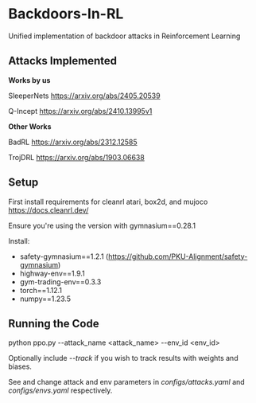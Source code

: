 # Backdoors-In-RL
Unified implementation of backdoor attacks in Reinforcement Learning

## Attacks Implemented

**Works by us**

SleeperNets https://arxiv.org/abs/2405.20539

Q-Incept https://arxiv.org/abs/2410.13995v1

**Other Works**

BadRL https://arxiv.org/abs/2312.12585

TrojDRL https://arxiv.org/abs/1903.06638

## Setup

First install requirements for cleanrl atari, box2d, and mujoco https://docs.cleanrl.dev/

Ensure you're using the version with gymnasium==0.28.1

Install:
- safety-gymnasium==1.2.1 (https://github.com/PKU-Alignment/safety-gymnasium)
- highway-env==1.9.1
- gym-trading-env==0.3.3
- torch==1.12.1
- numpy==1.23.5

## Running the Code
python ppo.py --attack_name <attack_name> --env_id <env_id>

Optionally include *--track* if you wish to track results with weights and biases.

See and change attack and env parameters in *configs/attacks.yaml* and *configs/envs.yaml* respectively.